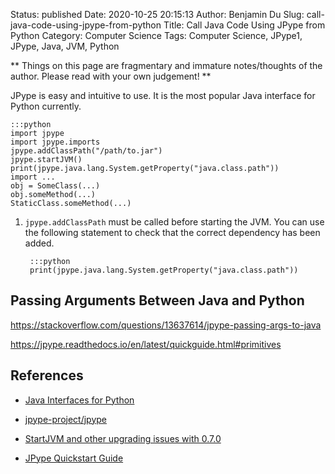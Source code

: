 Status: published
Date: 2020-10-25 20:15:13
Author: Benjamin Du
Slug: call-java-code-using-jpype-from-python
Title: Call Java Code Using JPype from Python
Category: Computer Science
Tags: Computer Science, JPype1, JPype, Java, JVM, Python

**
Things on this page are fragmentary and immature notes/thoughts of the author.
Please read with your own judgement!
**



JPype is easy and intuitive to use.
It is the most popular Java interface for Python currently.

    :::python
    import jpype
    import jpype.imports
    jpype.addClassPath("/path/to.jar")
    jpype.startJVM()
    print(jpype.java.lang.System.getProperty("java.class.path"))
    import ...
    obj = SomeClass(...)
    obj.someMethod(...)
    StaticClass.someMethod(...)

1. `jpype.addClassPath` must be called before starting the JVM.
    You can use the following statement to check that the correct dependency has been added.

        :::python
        print(jpype.java.lang.System.getProperty("java.class.path"))

## Passing Arguments Between Java and Python

https://stackoverflow.com/questions/13637614/jpype-passing-args-to-java

https://jpype.readthedocs.io/en/latest/quickguide.html#primitives

## References

- [Java Interfaces for Python](http://www.legendu.net/misc/blog/java-interfaces-for-python)

- [jpype-project/jpype](https://github.com/jpype-project/jpype)

- [StartJVM and other upgrading issues with 0.7.0](https://github.com/jpype-project/jpype/issues/498)

- [JPype Quickstart Guide](https://jpype.readthedocs.io/en/latest/quickguide.html#quickstart-guide)